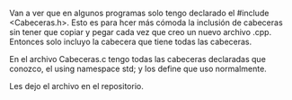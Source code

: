 Van a ver que en algunos programas solo tengo declarado el #include <Cabeceras.h>. 
Esto es para hcer más cómoda la inclusión de cabeceras sin tener que copiar y pegar cada vez que creo un nuevo archivo .cpp.
Entonces solo incluyo la cabecera que tiene todas las cabeceras.

En el archivo Cabeceras.c tengo todas las cabeceras declaradas que conozco, el using namespace std; y los define que uso normalmente.

Les dejo el archivo en el repositorio.
